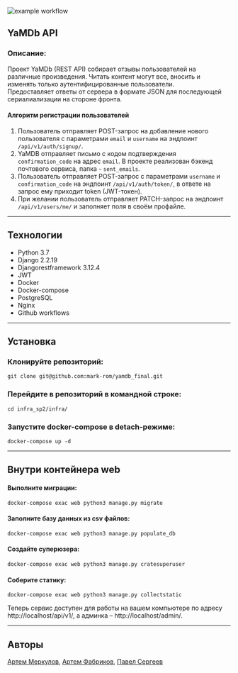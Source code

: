 ![example workflow](https://github.com/mark-rom/yamdb_final/actions/workflows/yamdb_workflow.yml/badge.svg)

## YaMDb API ##
### Описание: ###

Проект YaMDb (REST API) собирает отзывы пользователей на различные произведения. Читать контент могут все, вносить и изменять только аутентифицированные пользователи.  
Предоставляет ответы от сервера в формате JSON для последующей сериалиализации на стороне фронта. 

#### Алгоритм регистрации пользователей ####
  
1. Пользователь отправляет POST-запрос на добавление нового пользователя с параметрами `email` и `username` на эндпоинт `/api/v1/auth/signup/`.  
2. YaMDB отправляет письмо с кодом подтверждения `confirmation_code` на адрес `email`. В проекте реализован бэкенд почтового сервиса, папка - `sent_emails`.  
3. Пользователь отправляет POST-запрос с параметрами `username` и `confirmation_code` на эндпоинт `/api/v1/auth/token/`, в ответе на запрос ему приходит token (JWT-токен).  
4. При желании пользователь отправляет PATCH-запрос на эндпоинт `/api/v1/users/me/` и заполняет поля в своём профайле. 
____

## Технологии ##
- Python 3.7
- Django 2.2.19
- Djangorestframework 3.12.4
- JWT
- Docker
- Docker-compose
- PostgreSQL
- Nginx
- Github workflows
____

## Установка ##

### Клонируйте репозиторий: ###
    git clone git@github.com:mark-rom/yamdb_final.git

### Перейдите в репозиторий в командной строке: ###
    cd infra_sp2/infra/
  
### Запустите docker-compose в detach-режиме: ###
    docker-compose up -d
____

## Внутри контейнера web ##

#### Выполните миграции: ####
    docker-compose exac web python3 manage.py migrate
  
#### Заполните базу данных из csv файлов: ####
    docker-compose exac web python3 manage.py populate_db
  
#### Создайте суперюзера: ####
    docker-compose exac web python3 manage.py cratesuperuser

#### Соберите статику: ####
    docker-compose exac web python3 manage.py collectstatic

Теперь сервис доступен для работы на вашем компьютере по адресу http://localhost/api/v1/, а админка – http://localhost/admin/.
____

## Авторы ##
[Артем Меркулов](https://github.com/aimerkz), [Артем Фабриков](https://github.com/KitKat-ru), [Павел Сергеев](https://github.com/mark-rom)

